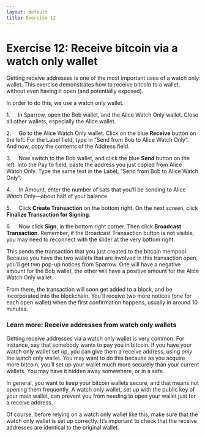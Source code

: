 ```yaml
---
layout: default
title: Exercise 12
---
```

# Exercise 12: Receive bitcoin via a watch only wallet

Getting receive addresses is one of the most important uses of a watch only wallet. This exercise demonstrates how to receive bitcoin to a wallet, without even having it open (and potentially exposed).

In order to do this, we use a watch only wallet.

1.     In Sparrow, open the Bob wallet, and the Alice Watch Only wallet. Close all other wallets, especially the Alice wallet.

2.     Go to the Alice Watch Only wallet. Click on the blue **Receive** button on the left. For the Label field, type in “Send from Bob to Alice Watch Only”. And now, copy the contents of the Address field.

3.     Now switch to the Bob wallet, and click the blue **Send** button on the left. Into the Pay to field, paste the address you just copied from Alice Watch Only. Type the same text in the Label, “Send from Bob to Alice Watch Only”.

4.     In Amount, enter the number of sats that you’ll be sending to Alice Watch Only—about half of your balance.

5.     Click **Create Transaction** on the bottom right. On the next screen, click **Finalize Transaction for Signing.**

6.     Now click **Sign**, in the bottom right corner. Then click **Broadcast Transaction**. Remember, if the Broadcast Transaction button is not visible, you may need to reconnect with the slider at the very bottom right.

This sends the transaction that you just created to the bitcoin mempool. Because you have the two wallets that are involved in this transaction open, you’ll get two pop-up notices from Sparrow. One will have a negative amount for the Bob wallet, the other will have a positive amount for the Alice Watch Only wallet.

From there, the transaction will soon get added to a block, and be incorporated into the blockchain. You’ll receive two more notices (one for each open wallet) when the first confirmation happens, usually in around 10 minutes.

### Learn more: Receive addresses from watch only wallets

Getting receive addresses via a watch only wallet is very common. For instance, say that somebody wants to pay you in bitcoin. If you have your watch only wallet set up, you can give them a receive address, using _only_ the watch only wallet. You may want to do this because as you acquire more bitcoin, you’ll set up your wallet much more securely than your current wallets. You may have it hidden away somewhere, or in a safe.

In general, you want to keep your bitcoin wallets secure, and that means not opening them frequently. A watch only wallet, set up with the public key of your main wallet, can prevent you from needing to open your wallet just for a receive address.

Of course, before relying on a watch only wallet like this, make sure that the watch only wallet is set up correctly. It’s important to check that the receive addresses are identical to the original wallet.